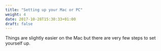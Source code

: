 ```yaml
---
title: "Setting up your Mac or PC"
weight: 4
date: 2017-10-28T15:30:33+01:00
draft: false
---
```


Things are slightly easier on the Mac but there are very few steps to set yourself up.
